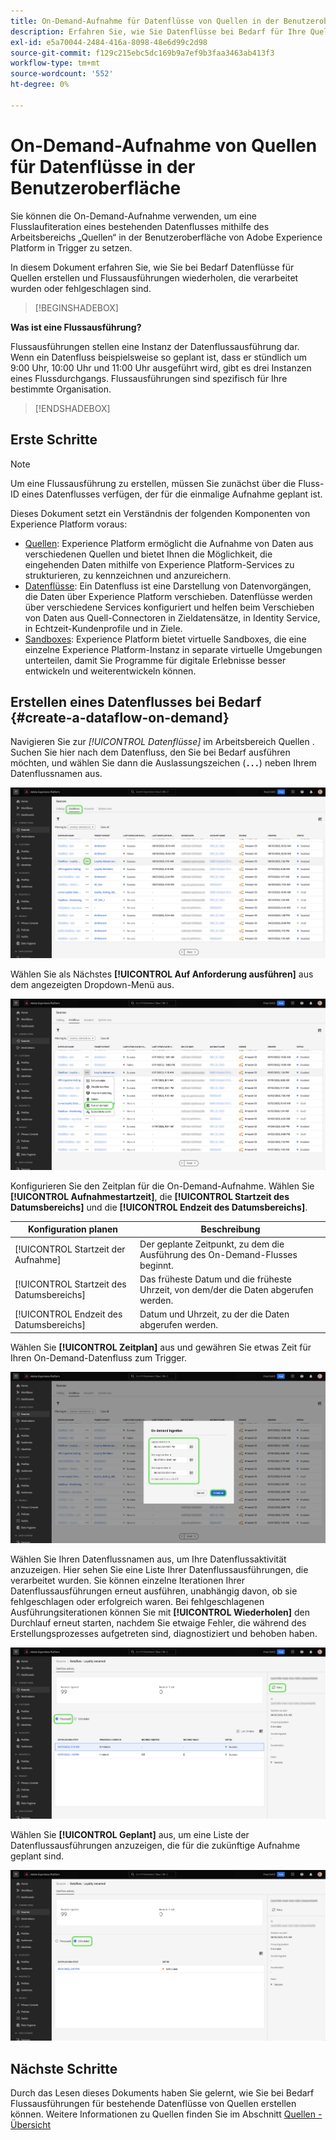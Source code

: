 ```yaml
---
title: On-Demand-Aufnahme für Datenflüsse von Quellen in der Benutzeroberfläche
description: Erfahren Sie, wie Sie Datenflüsse bei Bedarf für Ihre Quellverbindungen mithilfe der Experience Platform-Benutzeroberfläche erstellen.
exl-id: e5a70044-2484-416a-8098-48e6d99c2d98
source-git-commit: f129c215ebc5dc169b9a7ef9b3faa3463ab413f3
workflow-type: tm+mt
source-wordcount: '552'
ht-degree: 0%

---
```


# On-Demand-Aufnahme von Quellen für Datenflüsse in der Benutzeroberfläche

Sie können die On-Demand-Aufnahme verwenden, um eine Flusslaufiteration eines bestehenden Datenflusses mithilfe des Arbeitsbereichs „Quellen“ in der Benutzeroberfläche von Adobe Experience Platform in Trigger zu setzen.

In diesem Dokument erfahren Sie, wie Sie bei Bedarf Datenflüsse für Quellen erstellen und Flussausführungen wiederholen, die verarbeitet wurden oder fehlgeschlagen sind.

>[!BEGINSHADEBOX]

**Was ist eine Flussausführung?**

Flussausführungen stellen eine Instanz der Datenflussausführung dar. Wenn ein Datenfluss beispielsweise so geplant ist, dass er stündlich um 9:00 Uhr, 10:00 Uhr und 11:00 Uhr ausgeführt wird, gibt es drei Instanzen eines Flussdurchgangs. Flussausführungen sind spezifisch für Ihre bestimmte Organisation.

>[!ENDSHADEBOX]

## Erste Schritte

>[!NOTE]
>
>Um eine Flussausführung zu erstellen, müssen Sie zunächst über die Fluss-ID eines Datenflusses verfügen, der für die einmalige Aufnahme geplant ist.

Dieses Dokument setzt ein Verständnis der folgenden Komponenten von Experience Platform voraus:

* [Quellen](../../home.md): Experience Platform ermöglicht die Aufnahme von Daten aus verschiedenen Quellen und bietet Ihnen die Möglichkeit, die eingehenden Daten mithilfe von Experience Platform-Services zu strukturieren, zu kennzeichnen und anzureichern.
* [Datenflüsse](../../../dataflows/home.md): Ein Datenfluss ist eine Darstellung von Datenvorgängen, die Daten über Experience Platform verschieben. Datenflüsse werden über verschiedene Services konfiguriert und helfen beim Verschieben von Daten aus Quell-Connectoren in Zieldatensätze, in Identity Service, in Echtzeit-Kundenprofile und in Ziele.
* [Sandboxes](../../../sandboxes/home.md): Experience Platform bietet virtuelle Sandboxes, die eine einzelne Experience Platform-Instanz in separate virtuelle Umgebungen unterteilen, damit Sie Programme für digitale Erlebnisse besser entwickeln und weiterentwickeln können.

## Erstellen eines Datenflusses bei Bedarf {#create-a-dataflow-on-demand}

Navigieren Sie zur *[!UICONTROL Datenflüsse]* im Arbeitsbereich Quellen . Suchen Sie hier nach dem Datenfluss, den Sie bei Bedarf ausführen möchten, und wählen Sie dann die Auslassungszeichen (**`...`**) neben Ihrem Datenflussnamen aus.

![Eine Liste der Datenflüsse im Quellarbeitsbereich.](../../images/tutorials/on-demand/select-dataflow.png)

Wählen Sie als Nächstes **[!UICONTROL Auf Anforderung ausführen]** aus dem angezeigten Dropdown-Menü aus.

![Ein Dropdown-Menü mit ausgewählter Option Auf Anforderung ausführen.](../../images/tutorials/on-demand/run-on-demand.png)

Konfigurieren Sie den Zeitplan für die On-Demand-Aufnahme. Wählen Sie **[!UICONTROL Aufnahmestartzeit]**, die **[!UICONTROL Startzeit des Datumsbereichs]** und die **[!UICONTROL Endzeit des Datumsbereichs]**.

| Konfiguration planen | Beschreibung |
| --- | --- |
| [!UICONTROL Startzeit der Aufnahme] | Der geplante Zeitpunkt, zu dem die Ausführung des On-Demand-Flusses beginnt. |
| [!UICONTROL Startzeit des Datumsbereichs] | Das früheste Datum und die früheste Uhrzeit, von dem/der die Daten abgerufen werden. |
| [!UICONTROL Endzeit des Datumsbereichs] | Datum und Uhrzeit, zu der die Daten abgerufen werden. |

Wählen Sie **[!UICONTROL Zeitplan]** aus und gewähren Sie etwas Zeit für Ihren On-Demand-Datenfluss zum Trigger.

![Das Zeitplankonfigurationsfenster für die On-Demand-Aufnahme.](../../images/tutorials/on-demand/configure-schedule.png)

Wählen Sie Ihren Datenflussnamen aus, um Ihre Datenflussaktivität anzuzeigen. Hier sehen Sie eine Liste Ihrer Datenflussausführungen, die verarbeitet wurden. Sie können einzelne Iterationen Ihrer Datenflussausführungen erneut ausführen, unabhängig davon, ob sie fehlgeschlagen oder erfolgreich waren. Bei fehlgeschlagenen Ausführungsiterationen können Sie mit **[!UICONTROL Wiederholen]** den Durchlauf erneut starten, nachdem Sie etwaige Fehler, die während des Erstellungsprozesses aufgetreten sind, diagnostiziert und behoben haben.

![Eine Liste verarbeiteter Flussausführungen für einen ausgewählten Datenfluss.](../../images/tutorials/on-demand/processed.png)

Wählen Sie **[!UICONTROL Geplant]** aus, um eine Liste der Datenflussausführungen anzuzeigen, die für die zukünftige Aufnahme geplant sind.

![Eine Liste geplanter Flussdurchgänge für einen ausgewählten Datenfluss.](../../images/tutorials/on-demand/scheduled.png)

## Nächste Schritte

Durch das Lesen dieses Dokuments haben Sie gelernt, wie Sie bei Bedarf Flussausführungen für bestehende Datenflüsse von Quellen erstellen können. Weitere Informationen zu Quellen finden Sie im Abschnitt [Quellen - Übersicht](../../home.md)
